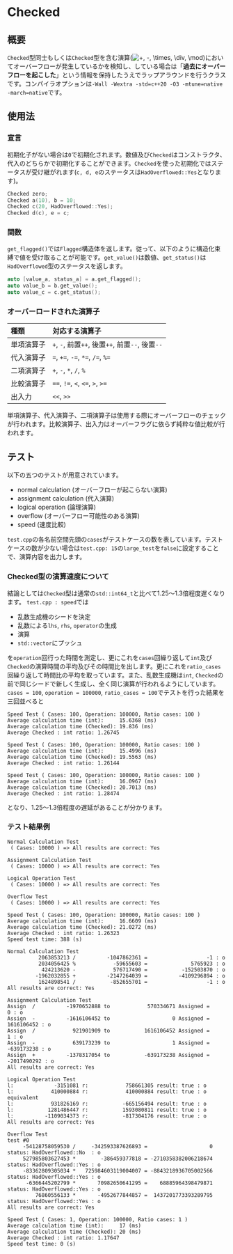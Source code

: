 # Checked
## 概要
`Checked`型同士もしくは`Checked`型を含む演算(<img src=
"https://render.githubusercontent.com/render/math?math=%5Ctextstyle+%2B%2C+-%2C+%5Ctimes%2C+%5Cdiv%2C+%5Cmod%0A" 
alt="+, -, \times, \div, \mod
">)においてオーバーフローが発生しているかを検知し、している場合は「**過去にオーバーフローを起こした**」という情報を保持したうえでラップアラウンドを行うクラスです。コンパイラオプションは`-Wall -Wextra -std=c++20 -O3 -mtune=native -march=native`です。

## 使用法
### 宣言
初期化子がない場合は`0`で初期化されます。数値及び`Checked`はコンストラクタ、代入のどちらかで初期化することができます。`Checked`を使った初期化ではステータスが受け継がれます(`c, d, e`のステータスは`HadOverflowed::Yes`となります)。
```c++
Checked zero;
Checked a(10), b = 10;
Checked c(20, HadOverflowed::Yes);
Checked d(c), e = c;
```

### 関数
`get_flagged()`では`Flagged`構造体を返します。従って、以下のように構造化束縛で値を受け取ることが可能です。`get_value()`は数値、`get_status()`は`HadOverflowed`型のステータスを返します。
```c++
auto [value_a, status_a] = a.get_flagged();
auto value_b = b.get_value();
auto value_c = c.get_status();
```

### オーバーロードされた演算子
|種類|対応する演算子|
|:--|:--|
|単項演算子|`+`, `-`, 前置`++`, 後置`++`, 前置`--`, 後置`--`|
|代入演算子|`=`, `+=`, `-=`, `*=`, `/=`, `%=`|
|二項演算子|`+`, `-`, `*`, `/`, `%`|
|比較演算子|`==`, `!=`, `<`, `<=`, `>`, `>=`|
|出入力|`<<`, `>>`|

単項演算子、代入演算子、二項演算子は使用する際にオーバーフローのチェックが行われます。比較演算子、出入力はオーバーフラグに依らず純粋な値比較が行われます。

## テスト
以下の五つのテストが用意されています。
- normal calculation (オーバーフローが起こらない演算)
- assignment calculation (代入演算)
- logical operation (論理演算)
- overflow (オーバーフロー可能性のある演算)
- speed (速度比較)

`test.cpp`の各名前空間先頭の`cases`がテストケースの数を表しています。テストケースの数が少ない場合は`test.cpp: 15`の`large_test`を`false`に設定することで、演算内容を出力します。

### Checked型の演算速度について
結論としては`Checked`型は通常の`std::int64_t`と比べて1.25～1.3倍程度遅くなります。
`test.cpp : speed`では
- 乱数生成機のシードを決定
- 乱数による`lhs`, `rhs`, `operator`の生成
- 演算
- `std::vector`にプッシュ

を`operation`回行った時間を測定し、更にこれを`cases`回繰り返して`int`及び`Checked`の演算時間の平均及びその時間比を出します。更にこれを`ratio_cases`回繰り返して時間比の平均を取っています。また、乱数生成機は`int`, `Checked`の前で同じシードで新しく生成し、全く同じ演算が行われるようにしています。
`cases = 100`, `operation = 100000`, `ratio_cases = 100`でテストを行った結果を三回並べると

```
Speed Test ( Cases: 100, Operation: 100000, Ratio cases: 100 )
Average calculation time (int):     15.6368 (ms)
Average calculation time (Checked): 19.836 (ms)
Average Checked : int ratio: 1.26745

Speed Test ( Cases: 100, Operation: 100000, Ratio cases: 100 )
Average calculation time (int):     15.4996 (ms)
Average calculation time (Checked): 19.5563 (ms)
Average Checked : int ratio: 1.26144

Speed Test ( Cases: 100, Operation: 100000, Ratio cases: 100 )
Average calculation time (int):     16.0967 (ms)
Average calculation time (Checked): 20.7013 (ms)
Average Checked : int ratio: 1.28474
```

となり、1.25～1.3倍程度の遅延があることが分かります。

### テスト結果例

```
Normal Calculation Test
 ( Cases: 10000 ) => All results are correct: Yes

Assignment Calculation Test
 ( Cases: 10000 ) => All results are correct: Yes

Logical Operation Test
 ( Cases: 10000 ) => All results are correct: Yes

Overflow Test
 ( Cases: 10000 ) => All results are correct: Yes

Speed Test ( Cases: 100, Operation: 100000, Ratio cases: 100 )
Average calculation time (int):     16.6609 (ms)
Average calculation time (Checked): 21.0272 (ms)
Average Checked : int ratio: 1.26323
Speed test time: 388 (s)
```

```
Normal Calculation Test
          2063853213 /          -1047862361 =                   -1 : o
          2034056425 %            -59655603 =              5765923 : o
           424213620 -            576717490 =           -152503870 : o
         -1962032855 +          -2147264039 =          -4109296894 : o
          1624898541 /           -852655701 =                   -1 : o
All results are correct: Yes

Assignment Calculation Test
Assign  /          -1970652888 to            570334671 Assigned =                    0 : o
Assign  -          -1616106452 to                    0 Assigned =           1616106452 : o
Assign  /            921901909 to           1616106452 Assigned =                    1 : o
Assign  -            639173239 to                    1 Assigned =           -639173238 : o
Assign  +          -1378317054 to           -639173238 Assigned =          -2017490292 : o
All results are correct: Yes

Logical Operation Test
l:             -3151081 r:            758661305 result: true : o
l:            410000884 r:            410000884 result: true : o equivalent
l:            931826169 r:           -665156494 result: true : o
l:           1281486447 r:           1593080811 result: true : o
l:          -1109034373 r:           -817304176 result: true : o
All results are correct: Yes

Overflow Test
test #0
     -54128758059530 /     -342593387626893 =                    0 status: HadOverflowed::No  : o
     527985803627453 *        -386459377818 = -2710358382006218674 status: HadOverflowed::Yes : o
     -83362809305034 *   725984603119004007 = -8843218936705002566 status: HadOverflowed::Yes : o
      -6366445202799 *       70982650641295 =    68885964398479871 status: HadOverflowed::Yes : o
         76860556133 *       -4952677844857 =  1437201773393289795 status: HadOverflowed::Yes : o
All results are correct: Yes

Speed Test ( Cases: 1, Operation: 100000, Ratio cases: 1 )
Average calculation time (int):     17 (ms)
Average calculation time (Checked): 20 (ms)
Average Checked : int ratio: 1.17647
Speed test time: 0 (s)
```
